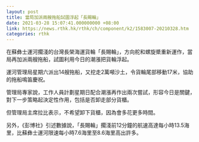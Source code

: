 ```yaml
---
layout: post
title: 當局加派兩艘拖船試圖浮起「長賜輪」
date: 2021-03-28 15:07:41.000000000 +08:00
link: https://news.rthk.hk/rthk/ch/component/k2/1583007-20210328.htm
categories: rthk
---
```


在蘇彝士運河擱淺的台灣長榮海運貨輪「長賜輪」，方向舵和螺旋槳重新運作，當局再加派兩艘拖船，試圖利用今日的潮漲把貨輪浮起。

運河管理局星期六派出14艘拖船，又挖走2萬噸沙土，令貨輪尾部移動17米，協助的拖船鳴笛慶祝。

管理局專家說，工作人員計劃星期日配合潮漲再作出兩次嘗試，形容今日是關鍵，對下一步策略起決定性作用，包括是否卸走部分貨櫃。

但管理局主席拉比表示，不希望卸下貨櫃，因為會多花更多時間。

另外，《彭博社》引述數據說，「長賜輪」擱淺前12分鐘的航速高達每小時13.5海里，比蘇彝士運河限速每小時7.6海里至8.6海里高出許多。
